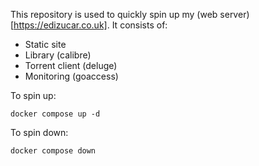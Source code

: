 This repository is used to quickly spin up my (web server)[https://edizucar.co.uk]. It consists of: 

* Static site
* Library (calibre)
* Torrent client (deluge)
* Monitoring (goaccess)

To spin up:

`docker compose up -d`

To spin down:

`docker compose down`